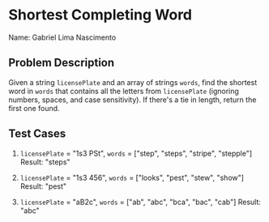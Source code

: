 # Shortest Completing Word

Name: Gabriel Lima Nascimento

## Problem Description
Given a string `licensePlate` and an array of strings `words`, find the shortest word in `words` that contains all the letters from `licensePlate` (ignoring numbers, spaces, and case sensitivity). If there's a tie in length, return the first one found.

## Test Cases
1. `licensePlate` = "1s3 PSt", `words` = ["step", "steps", "stripe", "stepple"]
    Result: "steps"

2. `licensePlate` = "1s3 456", `words` = ["looks", "pest", "stew", "show"]
    Result: "pest"

3. `licensePlate` = "aB2c", `words` = ["ab", "abc", "bca", "bac", "cab"]
    Result: "abc"